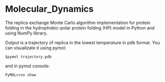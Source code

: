 Molecular_Dynamics
==================

The replica exchange Monte Carlo algorithm implementation for protein folding in the hydrophobic-polar protein folding (HP) model
in Python and using NumPy library.

Output is a trajectory of replica in the lowest temperature in pdb format.
You can visualizate it using pymol:
<pre><code>$pymol trajectory.pdb</pre></code>
and in pymol console:
<pre><code>PyMOL>run show</pre></code>

